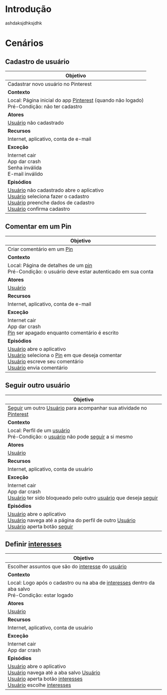 # Introdução

ashdaksjdhksjdhk

# Cenários

## Cadastro de usuário

|**Objetivo** |
|--|
| Cadastrar novo usuário no Pinterest |
|**Contexto** |
| Local: Página inicial do app [Pinterest](lexicos.md/#pinterest) (quando não logado) <br>  Pré-Condição: não ter cadastro  |
|**Atores** |
| [Usuário](lexicos.md/#usuario) não cadastrado|
|**Recursos** |
| Internet, aplicativo, conta de e-mail|
|**Exceção** |
| Internet cair <br> App dar crash <br> Senha inválida <br> E-mail inválido |
|**Episódios** |
| [Usuário](lexicos.md/#usuario) não cadastrado abre o aplicativo <br> [Usuário](lexicos.md/#usuario) seleciona fazer o cadastro <br> [Usuário](lexicos.md/#usuario) preenche dados de cadastro <br> [Usuário](lexicos.md/#usuario) confirma cadastro |

## Comentar em um Pin

|**Objetivo** |
|--|
| Criar comentário em um [Pin](lexicos.md/#pin) |
|**Contexto** |
| Local: Página de detalhes de um [pin](lexicos.md/#pin) <br>  Pré-Condição: o usuário deve estar autenticado em sua conta  |
|**Atores** |
| [Usuário](lexicos.md/#usuario) |
|**Recursos** |
| Internet, aplicativo, conta de e-mail|
|**Exceção** |
| Internet cair <br> App dar crash <br> [Pin](lexicos.md/#pin) ser apagado enquanto comentário é escrito |
|**Episódios** |
| [Usuário](lexicos.md/#usuario) abre o aplicativo <br> [Usuário](lexicos.md/#usuario) seleciona o [Pin](lexicos.md/#pin) em que deseja comentar <br> [Usuário](lexicos.md/#usuario) escreve seu comentário <br> [Usuário](lexicos.md/#usuario) envia comentário |

## Seguir outro usuário

|**Objetivo** |
|--|
| [Seguir](lexicos.md/#seguir) um outro [Usuário](lexicos.md/#usuario) para acompanhar sua atividade no [Pinterest](lexicos.md/#pinterest) |
|**Contexto** |
| Local: Perfil de um [usuário](lexicos.md/#usuario) <br>  Pré-Condição: o [usuário](lexicos.md/#usuario) não pode [seguir](lexicos.md/#seguir) a si mesmo  |
|**Atores** |
| [Usuário](lexicos.md/#usuario) |
|**Recursos** |
| Internet, aplicativo, conta de usuário |
|**Exceção** |
| Internet cair <br> App dar crash <br> [Usuário](lexicos.md/#usuario) ter sido bloqueado pelo outro [usuário](lexicos.md/#usuario) que deseja [seguir](lexicos.md/#seguir) |
|**Episódios** |
| [Usuário](lexicos.md/#usuario) abre o aplicativo <br> [Usuário](lexicos.md/#usuario) navega até a página do perfil de outro [Usuário](lexicos.md/#usuario) <br> [Usuário](lexicos.md/#usuario) aperta botão [seguir](lexicos.md/#seguir)|

## Definir [interesses](#interesse)

|**Objetivo** |
|--|
| Escolher assuntos que são do [interesse](#interesse) do [usuário](lexicos.md/#usuario) |
|**Contexto** |
| Local: Logo após o cadastro ou na aba de [interesses](#interesse) dentro da aba salvo <br>  Pré-Condição: estar logado |
|**Atores** |
| [Usuário](lexicos.md/#usuario) |
|**Recursos** |
| Internet, aplicativo, conta de usuário |
|**Exceção** |
| Internet cair <br> App dar crash |
|**Episódios** |
| [Usuário](lexicos.md/#usuario) abre o aplicativo <br> [Usuário](lexicos.md/#usuario) navega até a aba salvo [Usuário](lexicos.md/#usuario) <br> [Usuário](lexicos.md/#usuario) aperta botão [interesses](#interesse) <br> [Usuário](lexicos.md/#usuario) escolhe [interesses](#interesse)|
